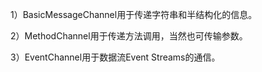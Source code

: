 1）BasicMessageChannel用于传递字符串和半结构化的信息。

2）MethodChannel用于传递方法调用，当然也可传输参数。

3）EventChannel用于数据流Event Streams的通信。























